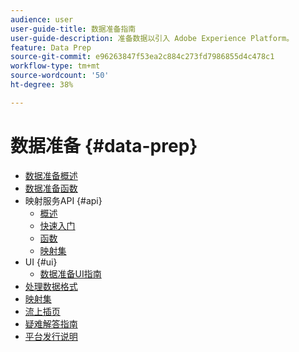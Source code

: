 ```yaml
---
audience: user
user-guide-title: 数据准备指南
user-guide-description: 准备数据以引入 Adobe Experience Platform。
feature: Data Prep
source-git-commit: e96263847f53ea2c884c273fd7986855d4c478c1
workflow-type: tm+mt
source-wordcount: '50'
ht-degree: 38%

---
```



# 数据准备 {#data-prep}

- [数据准备概述](home.md)
- [数据准备函数](functions.md)
- 映射服务API {#api}
   - [概述](./api/overview.md)
   - [快速入门](./api/getting-started.md)
   - [函数](./api/functions.md)
   - [映射集](./api/mapping-set.md)
- UI {#ui}
   - [数据准备UI指南](./ui/mapping.md)
- [处理数据格式](./data-handling.md)
- [映射集](mapping-set.md)
- [流上插页](upserts.md)
- [疑难解答指南](troubleshooting-guide.md)
- [平台发行说明](https://www.adobe.com/go/platform-release-notes-en)
